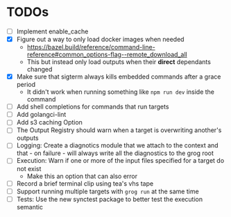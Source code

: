 # TODOs


- [ ] Implement enable_cache
- [x] Figure out a way to only load docker images when needed
  - https://bazel.build/reference/command-line-reference#common_options-flag--remote_download_all
  - This but instead only load outputs when their **direct** dependants changed
- [x] Make sure that sigterm always kills embedded commands after a grace period
  - It didn't work when running something like `npm run dev` inside the command
- [ ] Add shell completions for commands that run targets
- [ ] Add golangci-lint
- [ ] Add s3 caching Option
- [ ] The Output Registry should warn when a target is overwriting another's outputs
- [ ] Logging: Create a diagnotics module that we attach to the context and that - on failure - will always write all the diagnostics to the grog root
- [ ] Execution: Warn if one or more of the input files specified for a target do not exist
  - Make this an option that can also error
- [ ] Record a brief terminal clip using tea's vhs tape
- [ ] Support running multiple targets with `grog run` at the same time
- [ ] Tests: Use the new synctest package to better test the execution semantic

